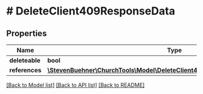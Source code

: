 # # DeleteClient409ResponseData

## Properties

Name | Type | Description | Notes
------------ | ------------- | ------------- | -------------
**deleteable** | **bool** |  | [optional]
**references** | [**\StevenBuehner\ChurchTools\Model\DeleteClient409ResponseDataReferencesInner[]**](DeleteClient409ResponseDataReferencesInner.md) |  | [optional]

[[Back to Model list]](../../README.md#models) [[Back to API list]](../../README.md#endpoints) [[Back to README]](../../README.md)
